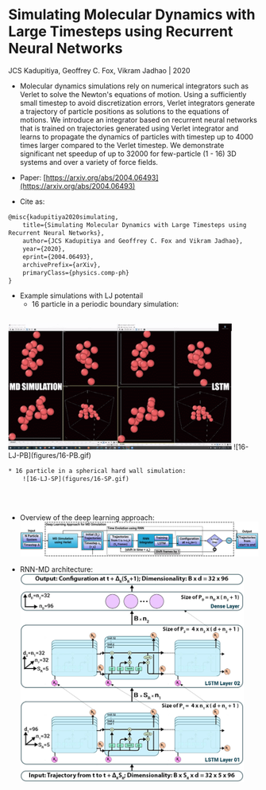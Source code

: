 # Simulating Molecular Dynamics with Large Timesteps using Recurrent Neural Networks
JCS Kadupitiya, Geoffrey C. Fox, Vikram Jadhao | 2020

* Molecular dynamics simulations rely on numerical integrators such as Verlet to solve the Newton's equations of motion. Using a sufficiently small timestep to avoid discretization errors, Verlet integrators generate a trajectory of particle positions as solutions to the equations of motions. We introduce an integrator based on recurrent neural networks that is trained on trajectories generated using Verlet integrator and learns to propagate the dynamics of particles with timestep up to 4000 times larger compared to the Verlet timestep. We demonstrate significant net speedup of up to 32000 for few-particle (1 - 16) 3D systems and over a variety of force fields.

* Paper: [https://arxiv.org/abs/2004.06493](https://arxiv.org/abs/2004.06493)

* Cite as:
```
@misc{kadupitiya2020simulating,
    title={Simulating Molecular Dynamics with Large Timesteps using Recurrent Neural Networks},
    author={JCS Kadupitiya and Geoffrey C. Fox and Vikram Jadhao},
    year={2020},
    eprint={2004.06493},
    archivePrefix={arXiv},
    primaryClass={physics.comp-ph}
}
```

* Example simulations with LJ potentail
    * 16 particle in a periodic boundary simulation:       
<br />
<img src="figures/16-PB.gif" width="450">
![16-LJ-PB](figures/16-PB.gif)
<br />
    
    * 16 particle in a spherical hard wall simulation: 
        ![16-LJ-SP](figures/16-SP.gif)
<br />
<br />
 
* Overview of the deep learning approach:
  ![overall-idea](figures/fig2.jpg)

* RNN-MD architecture:
  <img src="figures/fig1.jpg" width="450">
